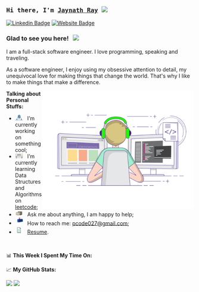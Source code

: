 ### <samp>Hi there, I'm <a href="https://jaynath-d.github.io" target="_blank">Jaynath Ray</a> <img src="https://media.giphy.com/media/hvRJCLFzcasrR4ia7z/giphy.gif" width="25"> </samp>

[![Linkedin Badge](https://img.shields.io/badge/-LinkedIn-0e76a8?style=flat-square&logo=Linkedin&logoColor=white)](www.linkedin.com/in/jaynath-ray)
[![Website Badge](https://img.shields.io/badge/Website-3b5998?style=flat-square&logo=google-chrome&logoColor=white)](https://jaynath-d.github.io)

### Glad to see you here! &nbsp; ![](https://visitor-badge.glitch.me/badge?page_id=jaynath-d.jaynath-d)

I am a full-stack software engineer. I love programming, speaking and traveling.

As a software engineer, I enjoy using my obsessive attention to detail, my unequivocal love for making things that change the world. That's why I like to make things that make a difference.

<img align="right" alt="GIF" src="https://github.com/jaynath-d/jaynath-d/blob/main/assets/coding.gif?raw=true" width="408" height="318" />
  

**Talking about Personal Stuffs:**

- <img src="https://github.com/jaynath-d/jaynath-d/blob/main/assets/developer.gif?raw=true" width="21" />&nbsp;&nbsp; I’m currently working on something cool;
- <img src="https://github.com/jaynath-d/jaynath-d/blob/main/assets/lightning.gif?raw=true" width="21" />&nbsp;&nbsp; I’m currently learning Data Structures and Algorithms on [leetcode](https://leetcode.com);
- <img src="https://github.com/jaynath-d/jaynath-d/blob/main/assets/message.gif?raw=true" width="21" />&nbsp;&nbsp; Ask me about anything, I am happy to help;
- <img src="https://github.com/jaynath-d/jaynath-d/blob/main/assets/letterbox.gif?raw=true" width="21" />&nbsp;&nbsp; How to reach me: pcode027@gmail.com;
- <img src="https://github.com/jaynath-d/jaynath-d/blob/main/assets/doc.gif?raw=true" width="21" />&nbsp;&nbsp; [Resume](https://jaynath-d.github.io/Resume.pdf).

</br>

📊 **This Week I Spent My Time On:**
<!--START_SECTION:waka-->

<!--END_SECTION:waka-->


📈 **My GitHub Stats:**

<p>
  <img height="180em" src="https://github-readme-stats.vercel.app/api?username=jaynath-d&show_icons=true&hide_border=true&&count_private=true&include_all_commits=true" />
  <img height="180em" src="https://github-readme-stats.vercel.app/api/top-langs/?username=jaynath-d&exclude_repo=KNN-Image-Classification&show_icons=true&hide_border=true&layout=compact&langs_count=8"/>
</p>
